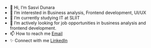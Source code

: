 - 👋 Hi, I’m Sasvi Dunara
- 👀 I’m interested in Business analysis, Frontend development, UI/UX 
- 🌱 I’m currently studying IT at SLIIT
- 💼 I’m actively looking for job opportunities in business analysis and frontend development.
- 📫 How to reach me [Email](liyanagesasvi@gmail.com)
- ✨ Connect with me [LinkedIn](www.linkedin.com/in/sasvi-dunara)


<!---
Dunara/Dunara is a ✨ special ✨ repository because its `README.md` (this file) appears on your GitHub profile.
You can click the Preview link to take a look at your changes.
--->
